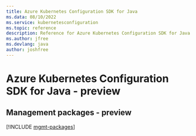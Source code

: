 ```yaml
---
title: Azure Kubernetes Configuration SDK for Java
ms.data: 08/10/2022
ms.service: kubernetesconfiguration
ms.topic: reference
description: Reference for Azure Kubernetes Configuration SDK for Java
ms.author: jfree
ms.devlang: java
author: joshfree
---
```

# Azure Kubernetes Configuration SDK for Java - preview

## Management packages - preview
[!INCLUDE [mgmt-packages](kubernetes-configuration-mgmt-index.md)]